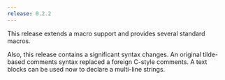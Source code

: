 ```yaml
---
release: 0.2.2
---
```


This release extends a macro support and provides several standard macros.

Also, this release contains a significant syntax changes. An original
tilde-based comments syntax replaced a foreign C-style comments. A text blocks
can be used now to declare a multi-line strings.
